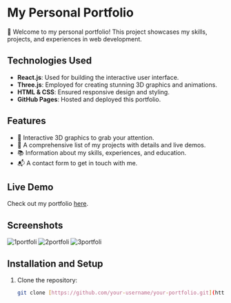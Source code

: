 # My Personal Portfolio

👋 Welcome to my personal portfolio! This project showcases my skills, projects, and experiences in web development.

## Technologies Used

- **React.js**: Used for building the interactive user interface.
- **Three.js**: Employed for creating stunning 3D graphics and animations.
- **HTML & CSS**: Ensured responsive design and styling.
- **GitHub Pages**: Hosted and deployed this portfolio.

## Features

- 🌟 Interactive 3D graphics to grab your attention.
- 💼 A comprehensive list of my projects with details and live demos.
- 📚 Information about my skills, experiences, and education.
- 📬 A contact form to get in touch with me.

## Live Demo

Check out my portfolio [here]([https://your-portfolio-link.com](https://portfolio-pitabas1977.vercel.app/)).

## Screenshots

![1portfoli](https://github.com/pitabasdev/portfolio-profile/assets/85897297/c0fbe42c-5736-492a-a6a1-75a49e49d032)
![2portfoli](https://github.com/pitabasdev/portfolio-profile/assets/85897297/293a39fd-be64-4fbb-ba0e-d9a2173b3676)
![3portfoli](https://github.com/pitabasdev/portfolio-profile/assets/85897297/ea78eadc-848b-49bb-a10d-41870c3cab68)

## Installation and Setup

1. Clone the repository:

   ```bash
   git clone [https://github.com/your-username/your-portfolio.git](https://github.com/pitabasdev/portfolio-profile)https://github.com/pitabasdev/portfolio-profile
